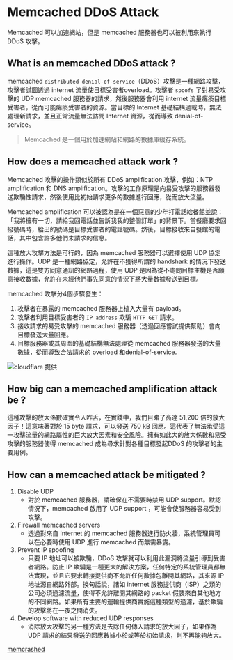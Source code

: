 # Memcached DDoS Attack
Memcached 可以加速網站，但是 memcached 服務器也可以被利用來執行 DDoS 攻擊。
## What is an memcached DDoS attack ?
memcached `distributed denial-of-service`（DDoS）攻擊是一種網路攻擊，攻擊者試圖透過 internet 流量使目標受害者overload。攻擊者 `spoofs` 了對易受攻擊的 UDP memcached 服務器的請求，然後服務器會利用 internet 流量癱瘓目標受害者，從而可能癱瘓受害者的資源。當目標的 Internet 基礎結構過載時，無法處理新請求，並且正常流量無法訪問 Internet 資源，從而導致 denial-of-service。

> Memcached 是一個用於加速網站和網路的數據庫緩存系統。

## How does a memcached attack work ?
Memcached 攻擊的操作類似於所有 DDoS amplification 攻擊，例如：NTP amplification 和 DNS amplification。攻擊的工作原理是向易受攻擊的服務器發送欺騙性請求，然後使用比初始請求更多的數據進行回應，從而放大流量。

Memcached amplification 可以被認為是在一個惡意的少年打電話給餐館並說：「我將擁有一切，請給我回電話並告訴我我的整個訂單」的背景下。當餐廳要求回撥號碼時，給出的號碼是目標受害者的電話號碼。然後，目標接收來自餐館的電話，其中包含許多他們未請求的信息。

這種放大攻擊方法是可行的，因為 memcached 服務器可以選擇使用 UDP 協定進行操作。UDP 是一種網路協定，允許在不獲得所謂的 handshark 的情況下發送數據，這是雙方同意通訊的網路過程，使用 UDP 是因為從不詢問目標主機是否願意接收數據，允許在未經他們事先同意的情況下將大量數據發送到目標。

memcached 攻擊分4個步驟發生：
1. 攻擊者在暴露的 memcached 服務器上植入大量有 payload。
2. 攻擊者利用目標受害者的 `IP address` 欺騙 `HTTP GET` 請求。
3. 接收請求的易受攻擊的 memcached 服務器（透過回應嘗試提供幫助）會向目標發送大量回應。
4. 目標服務器或其周圍的基礎結構無法處理從 memcached 服務器發送的大量數據，從而導致合法請求的 overload 和denial-of-service。

![](https://www.cloudflare.com/img/learning/ddos/memcached-ddos-attack/cloudflare-memcached-attack.png)cloudflare 提供

## How big can a memcached amplification attack be ?
這種攻擊的放大係數確實令人咋舌，在實踐中，我們目睹了高達 51,200 倍的放大因子！這意味著對於 15 byte 請求，可以發送 750 kB 回應。這代表了無法承受這一攻擊流量的網路屬性的巨大放大因素和安全風險。擁有如此大的放大係數和易受攻擊的服務器使得 memcached 成為尋求針對各種目標發起DDoS 的攻擊者的主要用例。

## How can a memcached attack be mitigated ?
1. Disable UDP
    - 對於 memcached 服務器，請確保在不需要時禁用 UDP support。默認情況下，memcached 啟用了 UDP support ，可能會使服務器容易受到攻擊。
2. Firewall memcached servers
    - 透過對來自 Internet 的 memcached 服務器進行防火牆，系統管理員可以在必要時使用 UDP 進行 memcached 而無需暴露。
3. Prevent IP spoofing
    - 只要 IP 地址可以被欺騙，DDoS 攻擊就可以利用此漏洞將流量引導到受害者網路。防止 IP 欺騙是一種更大的解決方案，任何特定的系統管理員都無法實現，並且它要求轉接提供商不允許任何數據包離開其網路，其來源 IP 地址源自網路外部。換句話說，諸如 internet 服務提供商（ISP）之類的公司必須過濾流量，使得不允許離開其網路的 packet 假裝來自其他地方的不同網路。如果所有主要的運輸提供商實施這種類型的過濾，基於欺騙的攻擊將在一夜之間消失。
4. Develop software with reduced UDP responses
    - 消除放大攻擊的另一種方法是去除任何傳入請求的放大因子，如果作為 UDP 請求的結果發送的回應數據小於或等於初始請求，則不再能夠放大。

[memcrashed](https://blog.cloudflare.com/memcrashed-major-amplification-attacks-from-port-11211/)